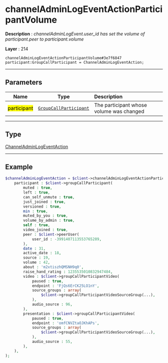 # channelAdminLogEventActionParticipantVolume

**Description** : *channelAdminLogEvent\.user\_id has set the volume of participant\.peer to participant\.volume*

**Layer** : 214

```tl
channelAdminLogEventActionParticipantVolume#3e7f6847 participant:GroupCallParticipant = ChannelAdminLogEventAction;
```

---

## Parameters

| Name | Type | Description |
| :---: | :---: | :--- |
| <mark>participant</mark> | [`GroupCallParticipant`](type/GroupCallParticipant) | The participant whose volume was changed |

---

## Type

[ChannelAdminLogEventAction](type/ChannelAdminLogEventAction)

---

## Example

```php
$channelAdminLogEventAction = $client->channelAdminLogEventActionParticipantVolume(
	participant : $client->groupCallParticipant(
		muted : true,
		left : true,
		can_self_unmute : true,
		just_joined : true,
		versioned : true,
		min : true,
		muted_by_you : true,
		volume_by_admin : true,
		self : true,
		video_joined : true,
		peer : $client->peerUser(
			user_id : -3991407113553765289,
		),
		date : 31,
		active_date : 18,
		source : 19,
		volume : 42,
		about : 'm2xtiszhQMSNH9q0',
		raise_hand_rating : 1235535010832947484,
		video : $client->groupCallParticipantVideo(
			paused : true,
			endpoint : 'FjQs6ErCK25LO1nY',
			source_groups : array(
				$client->groupCallParticipantVideoSourceGroup(...),
			),
			audio_source : 96,
		),
		presentation : $client->groupCallParticipantVideo(
			paused : true,
			endpoint : 'omfCNVZtaOJKhAPs',
			source_groups : array(
				$client->groupCallParticipantVideoSourceGroup(...),
			),
			audio_source : 55,
		),
	),
);
```